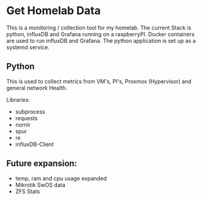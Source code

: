 # Get Homelab Data
This is a monitoring / collection tool for my homelab.
The current Stack is python, influxDB and Grafana running on a raspberryPI.
Docker containers are used to run influxDB and Grafana. The python application
is set up as a systemd service.

## Python
This is used to collect metrics from VM's, PI's, Proxmox (Hypervisor) and general network Health.

Libraries:
- subprocess
- requests
- nornir
- spur
- re 
- influxDB-Client


## Future expansion:
- temp, ram and cpu usage expanded
- Mikrotik SwOS data
- ZFS Stats
